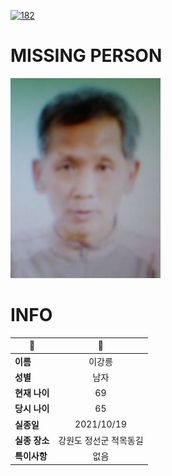 [![182](https://img.shields.io/badge/%EC%8B%A4%EC%A2%85%EC%8B%A0%EA%B3%A0%EB%8A%94%20%EA%B5%AD%EB%B2%88%EC%97%86%EC%9D%B4-182-blue)](http://safe182.go.kr/index.do)

# MISSING PERSON

<img src="./missing_person.jpg">

# INFO

|🔑|💎|
|--|:--:|
|**이름**|이강릉|
|**성별**|남자|
|**현재 나이**|69|
|**당시 나이**|65|
|**실종일**|2021/10/19|
|**실종 장소**|강원도 정선군 적목동길 |
|**특이사항**|없음|
